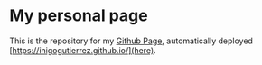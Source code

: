 # My personal page

This is the repository for my [Github Page](https://pages.github.com/),
automatically deployed [https://inigogutierrez.github.io/](here).
